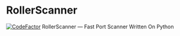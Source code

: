 # RollerScanner
[![CodeFactor](https://www.codefactor.io/repository/github/majorraccoon/rollerscanner/badge/main)](https://www.codefactor.io/repository/github/majorraccoon/rollerscanner/overview/main)
RollerScanner — Fast Port Scanner Written On Python
